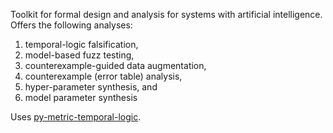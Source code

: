 Toolkit for formal design and analysis for systems with artificial intelligence.
Offers the following analyses:
1. temporal-logic falsification, 
2. model-based fuzz testing, 
3. counterexample-guided data augmentation, 
4. counterexample (error table) analysis, 
5. hyper-parameter synthesis, and 
6. model parameter synthesis


Uses [py-metric-temporal-logic](Libraries/py-metric-temporal-logic.md).